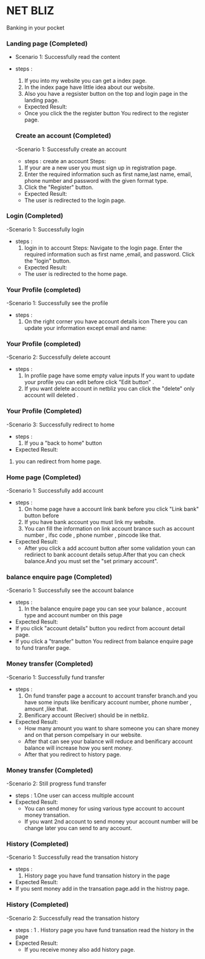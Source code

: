 #  NET BLIZ
 Banking in your pocket

### Landing page  (Completed)
- Scenario 1: Successfully read the content
- steps :
   1. If you into my website you can get a index page.
   2. In the index page have little idea about our website. 
   3. Also you have a regsister button on the top and login page in  the landing page.
  - Expected Result: 
   - Once you click the the register button You redirect to the register page.

  ### Create an account (Completed)
  -Scenario 1: Successfully create an account
  - steps :
    create an account Steps: 
   1. If your are a new user you must sign up in registration page. 
   2. Enter the required information such as first  name,last name, email, 
      phone number and password with the given format type.
   3.  Click the "Register" button. 
    - Expected Result: 
   - The user is redirected to the login page.

### Login (Completed)
-Scenario 1: Successfully login 
- steps :
   1. login in to account Steps: Navigate to the login page. Enter the required information such as
     first name ,email, and password. Click  the "login" button. 
  - Expected Result: 
  - The user is redirected to the home page.

### Your Profile (completed)
-Scenario 1: Successfully see the profile
- steps :
   1. On the right corner you have account details icon There you can update your information except email and name:

### Your Profile (completed)
-Scenario 2: Successfully delete account
- steps :
   1.  In profile page have some empty value inputs If you want to update your profile you can edit before click "Edit button" .
   2.  If you want delete account in netbliz you can click the "delete"  only account will deleted . 

### Your Profile (Completed)
-Scenario 3: Successfully redirect to home
- steps :
   1. If you a "back to home" button
 - Expected Result:
  1.  you can redirect from home page. 

### Home page (Completed)
-Scenario 1: Successfully add account
- steps :
   1. On home page have a  account link bank before you click "Link bank" button before
   2.  If you have bank account you must link my website.
   3. You can fill the information on link account brance such as 
      account number , ifsc code , phone number , pincode like that.
 - Expected Result:
   - After you click a add account button after some validation youn can rediriect to bank account details setup.After that you can check balance.And you must set the "set primary account".

### balance enquire page (Completed)
-Scenario 1: Successfully see the account balance
- steps :
   1. In the balance enquire page you can see your balance , account type and account number on this page 
 - Expected Result: 
  -  If you click "account details" button you redirct from account detail page.
   - If you click a "transfer" button You redirect from balance enquire page to fund transfer page.

### Money transfer  (Completed)
-Scenario 1: Successfully fund transfer
- steps :
   1. On fund transfer page a account to account transfer branch.and you have some inputs like benificary
      account number, phone number , amount ,like that.
   2. Benificary account (Reciver) should be in netbliz.
 - Expected Result: 
   - How many amount you want to share someone you can share money and on that person compelsary in our website.
   - After that can see your balance will reduce and benificary account balance will increase how you sent money.
   - After that you redirect to history page.

### Money transfer  (Completed)
-Scenario 2: Still progress fund transfer
- steps :
   1.One user can access multiple account
 - Expected Result: 
   - You can send money for using various type account to account money transation.
   - If you want 2nd account to send money your account number will be change later you can send to any account.
   
### History (Completed)
-Scenario 1: Successfully read the transation history
- steps :
   1. History page you have fund transation history in the page 
 - Expected Result: 
 - If you sent money add in the transation page.add in the histroy page.

### History (Completed)
-Scenario 2:  Successfully read the transation history
- steps :
1 . History page you have fund transation read the history in the page 
 - Expected Result:
   - If you receive money also add history page.
